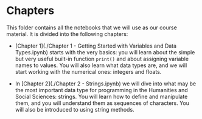 # Chapters

This folder contains all the notebooks that we will use as our course material. It is divided into the following chapters:

- [Chapter 1](./Chapter 1 - Getting Started with Variables and Data Types.ipynb) starts with the very basics: you will learn about the simple but very useful built-in function `print()` and about assigning variable names to values. You will also learn what data types are, and we will start working with the numerical ones: integers and floats.

- In [Chapter 2](./Chapter 2 - Strings.ipynb) we will dive into what may be the most important data type for programming in the Humanities and Social Sciences: strings. You will learn how to define and manipulate them, and you will understand them as sequences of characters. You will also be introduced to using string methods.

